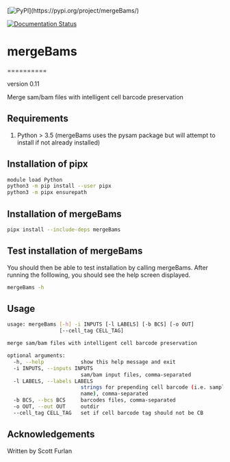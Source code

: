 [![PyPI](https://img.shields.io/pypi/v/simplesam.svg?)](https://pypi.org/project/mergeBams/)
<!-- [![Build Status](https://travis-ci.org/mdshw5/simplesam.svg?branch=master)](https://travis-ci.org/mdshw5/simplesam) -->
[![Documentation Status](https://readthedocs.org/projects/mergeBams/badge/?version=latest)](https://mergeBams.readthedocs.io/en/latest/?badge=latest)

# mergeBams
==========

version 0.11

Merge sam/bam files with intelligent cell barcode preservation

## Requirements

1. Python > 3.5 (mergeBams uses the pysam package but will attempt to install if not already installed)

## Installation of pipx

```bash
module load Python
python3 -m pip install --user pipx
python3 -m pipx ensurepath

```
## Installation of mergeBams

```bash
pipx install --include-deps mergeBams
```

## Test installation of mergeBams

You should then be able to test installation by calling mergeBams.  After running the folllowing, you should see the help screen displayed.

```bash
mergeBams -h
```



## Usage

```bash
usage: mergeBams [-h] -i INPUTS [-l LABELS] [-b BCS] [-o OUT]
                 [--cell_tag CELL_TAG]

merge sam/bam files with intelligent cell barcode preservation

optional arguments:
  -h, --help            show this help message and exit
  -i INPUTS, --inputs INPUTS
                        sam/bam input files, comma-separated
  -l LABELS, --labels LABELS
                        strings for prepending cell barcode (i.e. sample
                        name), comma-separated
  -b BCS, --bcs BCS     barcodes files, comma-separated
  -o OUT, --out OUT     outdir
  --cell_tag CELL_TAG   set if cell barcode tag should not be CB
```


## Acknowledgements

Written by Scott Furlan